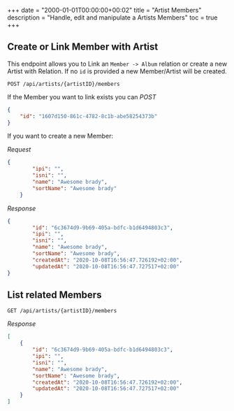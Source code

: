 +++
date = "2000-01-01T00:00:00+00:02"
title = "Artist Members"
description = "Handle, edit and manipulate a Artists Members"
toc = true
+++

## Create or Link Member with Artist

This endpoint allows you to Link an `Member -> Album` relation or create a new Artist with Relation. If no `id` is provided a new Member/Artist will be created.

```
POST /api/artists/{artistID}/members
```

If the Member you want to link exists you can *POST*

```json
{
    "id": "1607d150-861c-4782-8c1b-abe58254373b"
}
```

If you want to create a new Member:

*Request*
```json
{
        "ipi": "",
        "isni": "",
        "name": "Awesome brady",
        "sortName": "Awesome brady"
    }
```

*Response*
```json
{
        "id": "6c3674d9-9b69-405a-bdfc-b1d6494803c3",
        "ipi": "",
        "isni": "",
        "name": "Awesome brady",
        "sortName": "Awesome brady",
        "createdAt": "2020-10-08T16:56:47.726192+02:00",
        "updatedAt": "2020-10-08T16:56:47.727517+02:00"
}
```

## List related Members

```
GET /api/artists/{artistID}/members
```

*Response*
```json
[
    {
        "id": "6c3674d9-9b69-405a-bdfc-b1d6494803c3",
        "ipi": "",
        "isni": "",
        "name": "Awesome brady",
        "sortName": "Awesome brady",
        "createdAt": "2020-10-08T16:56:47.726192+02:00",
        "updatedAt": "2020-10-08T16:56:47.727517+02:00"
    }
]
```